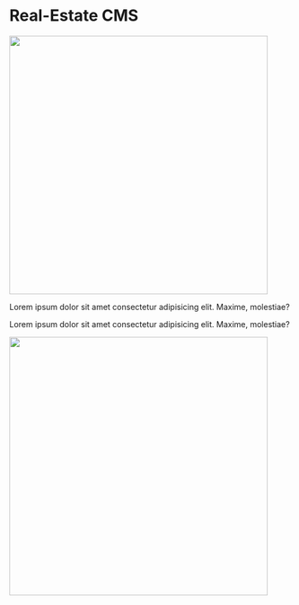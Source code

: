 # Real-Estate CMS
<img
    src="/editor1.png" 
    height="460" 
    class="mx-auto w-full"
/>

Lorem ipsum dolor sit amet consectetur adipisicing elit. Maxime, molestiae?

Lorem ipsum dolor sit amet consectetur adipisicing elit. Maxime, molestiae?

<img
    src="/editor2.png" 
    height="460" 
    class="mx-auto w-full"
/>